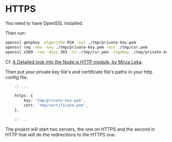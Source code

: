 # HTTPS

You need to have OpenSSL installed.

Then run:

```bash
openssl genpkey -algorithm RSA -out ./tmp/private-key.pem 
openssl req -new -key ./tmp/private-key.pem -out ./tmp/csr.pem
openssl x509 -req -days 365 -in ./tmp/csr.pem -signkey ./tmp/private-key.pem -out ./tmp/certificate.pem
```

Cf. [A Detailed look into the Node.js HTTP module, by Mirza Leka](https://mirzaleka.medium.com/a-detailed-look-into-the-node-js-http-module-680eb5e4548a#b963).

Then put your private key file's and certificate file's paths in your http config file.

```ts
    // ...

    https: {
        key: 'tmp/private-key.pem',
        cert: 'tmp/certificate.pem',
    },

    // ...
```

The project will start two servers, the one on HTTPS and the second in HTTP that will do the redirections to the HTTPS one.
